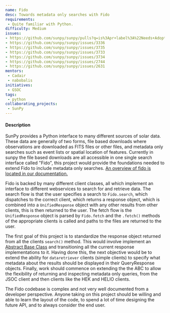 ```yaml
---
name: Fido
desc: Towards metadata only searches with Fido
requirements:
 - Quite familiar with Python.
difficulty: Medium
issues:
- https://github.com/sunpy/sunpy/pulls?q=is%3Apr+label%3A%22Needs+Adoption%22+is%3Aclosed+label%3Aunidown
- https://github.com/sunpy/sunpy/issues/3336
- https://github.com/sunpy/sunpy/issues/3735
- https://github.com/sunpy/sunpy/issues/3733
- https://github.com/sunpy/sunpy/issues/3734
- https://github.com/sunpy/sunpy/issues/2744
- https://github.com/sunpy/sunpy/issues/2631
mentors:
 - Cadair
 - nabobalis
initiatives:
 - GSOC
tags:
 - python
collaborating_projects:
 - SunPy
---
```


#### Description


SunPy provides a Python interface to many different sources of solar data.
These data are generally of two forms, file based downloads where observations are downloaded as FITS files or other files, and metadata only searches such as event lists or spatial location of features.
Currently in sunpy the file based downloads are all accessible in one single search interface called "Fido", this project would provide the foundations needed to extend Fido to include metadata only searches.
[An overview of fido is located in our documentation.](https://docs.sunpy.org/en/latest/guide/acquiring_data/fido.html)

Fido is backed by many different client classes, all which implement an interface to different webservices to search for and retrieve data.
The search flow is that the user specifies a search to `Fido.search`, which dispatches to the correct client, which returns a response object, which is combined into a `UnifiedResponse` object with any other results from other clients, this is then returned to the user.
The fetch flow is the `UnifiedResponse` object is parsed by `Fido.fetch` and the `.fetch()` methods of the appropriate clients is called and paths to the files are returned to the user.

The first goal of this project is to standardize the response object returned from all the clients `search()` method.
This would involve implement an [Abstract Base Class](https://docs.python.org/3/library/abc.html) and transitioning all the current response implementations to it.
Having done this, the next objective would be to extend the ability for `dataretriever` clients (simple clients) to specify what metadata about the results should be displayed in their QueryResponse objects.
Finally, work should commence on extending the the ABC to allow the flexibility of returning and inspecting metadata only queries, from the JSOC client and then clients like the HEK and HELIO clients.

The Fido codebase is complex and not very well documented from a developer perspective.
Anyone taking on this project should be willing and able to learn the layout of the code, to spend a lot of time designing the future API, and to always consider the end user.
